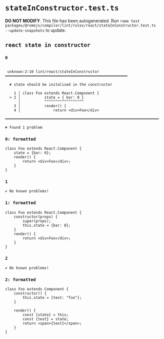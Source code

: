 # `stateInConstructor.test.ts`

**DO NOT MODIFY**. This file has been autogenerated. Run `rome test packages/@romejs/compiler/lint/rules/react/stateInConstructor.test.ts --update-snapshots` to update.

## `react state in constructor`

### `0`

```

 unknown:2:10 lint/react/stateInConstructor ━━━━━━━━━━━━━━━━━━━━━━━━━━━━━━━━━━━━━━━━━━━━━━━━━━━━━━━━

  ✖ state should be initalised in the constructor

    1 │ class Foo extends React.Component {
  > 2 │           state = { bar: 0 }
      │           ^^^^^^^^^^^^^^^^^^
    3 │           render() {
    4 │               return <div>Foo</div>

━━━━━━━━━━━━━━━━━━━━━━━━━━━━━━━━━━━━━━━━━━━━━━━━━━━━━━━━━━━━━━━━━━━━━━━━━━━━━━━━━━━━━━━━━━━━━━━━━━━━

✖ Found 1 problem

```

### `0: formatted`

```
class Foo extends React.Component {
	state = {bar: 0};
	render() {
		return <div>Foo</div>;
	}
}

```

### `1`

```
✔ No known problems!

```

### `1: formatted`

```
class Foo extends React.Component {
	constructor(props) {
		super(props);
		this.state = {bar: 0};
	}
	render() {
		return <div>Foo</div>;
	}
}

```

### `2`

```
✔ No known problems!

```

### `2: formatted`

```
class Foo extends Component {
	constructor() {
		this.state = {text: "foo"};
	}

	render() {
		const {state} = this;
		const {text} = state;
		return <span>{text}</span>;
	}
}

```
